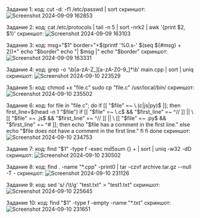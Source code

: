 Задание 1: 
код:
cut -d: -f1 /etc/passwd | sort
скриншот:
![Screenshot 2024-09-09 162853](https://github.com/user-attachments/assets/4650e7a5-41a1-45a9-9c1c-2e582cf4b4e3)

Задание 2: 
код:
cat /etc/protocols | tail -n 5 | sort -nrk2 | awk '{print $2, $1}'
скриншот:
![Screenshot 2024-09-09 163103](https://github.com/user-attachments/assets/828331c6-5642-4f0d-b69f-5675321caa1d)

Задание 3: 
код:
msg="$1"
border="+$(printf '%0.s-' $(seq ${#msg} + 2))+"
echo "$border"
echo "| $msg |"
echo "$border"
скриншот:
![Screenshot 2024-09-09 163331](https://github.com/user-attachments/assets/df98ec16-0516-45c2-8155-5a4e1c7de6c7)

Задание 4: 
код:
grep -o '\b[a-zA-Z_][a-zA-Z0-9_]*\b' main.cpp | sort | uniq
скриншот:
![Screenshot 2024-09-10 223529](https://github.com/user-attachments/assets/18460c74-359e-4598-a87a-1bdda1589ff7)

Задание 5: 
код:
chmod +x "file.c"
sudo cp "file.c" /usr/local/bin/
скриншот:
![Screenshot 2024-09-10 235502](https://github.com/user-attachments/assets/d26a5b14-c8bc-48d7-962d-b2c83a6278c7)

Задание 6: 
код:
for file in "file.c"; do
  if [[ "$file" =~ \.(c|js|py)$ ]]; then
    first_line=$(head -n 1 "$file")
    if [[ "$file" =~ \.c$ && "$first_line" =~ ^// ]] || \
       [[ "$file" =~ \.js$ && "$first_line" =~ ^// ]] || \
       [[ "$file" =~ \.py$ && "$first_line" =~ ^# ]]; then
      echo "$file has a comment in the first line."
    else
      echo "$file does not have a comment in the first line."
    fi
  fi
done
скриншот:
![Screenshot 2024-09-10 234753](https://github.com/user-attachments/assets/0df55188-af06-450b-bb5e-cddcaa9e1d82)


Задание 7: 
код:
find "$1" -type f -exec md5sum {} + | sort | uniq -w32 -dD
скриншот:
![Screenshot 2024-09-10 230502](https://github.com/user-attachments/assets/c9fce292-a1c5-43fc-a36b-2fa9f61b74ae)


Задание 8: 
код:
find . -name "*.cpp" -print0 | tar -czvf archive.tar.gz --null -T -
скриншот:
![Screenshot 2024-09-10 231126](https://github.com/user-attachments/assets/8ee4b6f3-281d-43a9-8d8c-397d74501fa9)


Задание 9: 
код:
sed 's/    /\t/g' "test.txt" > "test1.txt"
скриншот:
![Screenshot 2024-09-10 225645](https://github.com/user-attachments/assets/dc98d721-f563-4210-8fff-ba723861a1e5)

Задание 10: 
код:
find "$1" -type f -empty -name "*.txt"
скриншот:
![Screenshot 2024-09-10 231651](https://github.com/user-attachments/assets/b412699f-6573-48ba-8087-983a2cd018a9)
